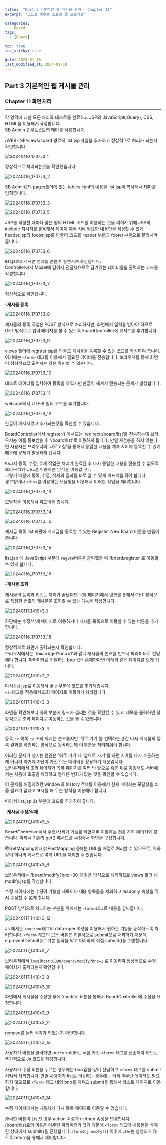 ```yaml
---
title:  "Part 3 기본적인 웹 게시물 관리 - Chapter 11"
excerpt: "코드로 배우는 스프링 웹 프로젝트"

categories:
  - Board
tags:
  - [Board]

toc: true
toc_sticky: true
 
date: 2024-01-18
last_modified_at: 2024-01-18
---
```


## Part 3 기본적인 웹 게시물 관리

### Chapter 11 화면 처리
---

각 영역에 대한 모든 처리와 테스트를 완료하고 JSP와 JavaScript(jQuery), CSS, HTML을 이용해서 작성합니다.  
SB Admin 2 부트스트랩 테마를 사용합니다.

/WEB-INF/views/board 경로에 list.jsp 파일을 추가하고 정상적으로 처리가 되는지 확인합니다.  

![20240116_170753_1](https://github.com/daekyeonghan/daekyeonghan.github.io/assets/117332830/304dd4c6-c5cc-4b4d-8d33-3846a4db7557)  

정상적으로 처리되는것을 확인했습니다.  

![20240116_170753_2](https://github.com/daekyeonghan/daekyeonghan.github.io/assets/117332830/962cf448-5157-40de-8195-4d3b5f4f3a7f)  

SB Admin2의 pages폴더에 있는 tables.html의 내용을 list.jsp에 복사해서 테마를 입혀줍니다.  

![20240116_170753_3](https://github.com/daekyeonghan/daekyeonghan.github.io/assets/117332830/9cfee033-9a93-4bb8-b1c9-1d657163c9de)  

![20240116_170753_5](https://github.com/daekyeonghan/daekyeonghan.github.io/assets/117332830/4dd37ba6-32e4-4c65-abc9-4520d052673c)  

JSP를 작성할 때마다 많은 양의 HTML 코드를 이용하는 것을 피하기 위해 JSP의 include 지시자를 활용해서 페이지 제작 시에 필요한 내용만을 작성할 수 있게 header.jsp와 footer.jsp를 만들어 코드를 header 부분과 footer 부분으로 분리시켜줍니다.  

![20240116_170753_6](https://github.com/daekyeonghan/daekyeonghan.github.io/assets/117332830/168c6012-6260-43e5-ab50-8ffc974d50a3)  

list.jsp에 게시판 형태를 만들어 실행시켜 확인합니다.  
Controller에서 Model에 담아서 전달했으므로 담겨있는 데이터들을 출력하는 코드를 작성합니다.  

![20240116_170753_7](https://github.com/daekyeonghan/daekyeonghan.github.io/assets/117332830/4e8c0988-1d2f-43ea-bd98-c6314194b4a0)  

정상적으로 확인됩니다.  

-**게시물 등록**

![20240116_170753_8](https://github.com/daekyeonghan/daekyeonghan.github.io/assets/117332830/effe5217-2514-4b94-aa00-595a2e1ebc3a)  

게시물의 등록 작업은 POST 방식으로 처리하지만, 화면에서 입력을 받아야 하므로 GET 방식으로 입력 페이지를 볼 수 있도록 BoardController에 메서드를 추가합니다.  

![20240116_170753_9](https://github.com/daekyeonghan/daekyeonghan.github.io/assets/117332830/fd6b2486-1d8c-4638-8f81-935da7f1a442)  

views 폴더에 register.jsp를 만들고 게시물을 등록할 수 있는 코드를 작성하여 줍니다.  
여기에는 `<form>` 태그를 이용해서 필요한 데이터를 전송합니다.  브라우저를 통해 화면이 정상적으로 출력되는 것을 확인할 수 있습니다.  

![20240116_170753_10](https://github.com/daekyeonghan/daekyeonghan.github.io/assets/117332830/93c4ee95-99e5-4021-85fb-f8a592698f74)  

테스트 데이터를 입력하여 등록을 하였지만 한글이 깨져서 전송되는 문제가 발생합니다.  

![20240116_170753_11](https://github.com/daekyeonghan/daekyeonghan.github.io/assets/117332830/107b7b3b-f772-4af2-9ed0-9f1ee065cac7)  

web.xml에서 UTF-8 필터 코드를 추가합니다.  

![20240116_170753_12](https://github.com/daekyeonghan/daekyeonghan.github.io/assets/117332830/733c1155-ef78-41c0-bec0-0fde832563bc)  

한글이 깨지지않고 추가되는것을 확인할 수 있습니다.  

BoardController에서 register() 메서드는 'redirect:/board/list'를 전송하는데 브라우저는 이를 통보받은 후 '/board/list'로 이동하게 됩니다. 만일 재전송을 하지 않는다면 사용자는 브라우저의 '새로고침'을 통해서 동일한 내용을 계속 서버에 등록할 수 있기 때문에 문제가 발생하게 됩니다.  

따라서 등록, 수정, 삭제 작업은 처리가 완료된 후 다시 동일한 내용을 전송할 수 없도록 브라우저의 URL을 이동하는 방식을 이용합니다.  
그렇기 때문에 등록, 수정, 삭제의 결과를 바로 알 수 있게 피드백을 줘야 합니다.  
경고창이나 `<div>`를 이용하는 모달창을 이용해서 이러한 작업을 처리합니다.  

![20240116_170753_13](https://github.com/daekyeonghan/daekyeonghan.github.io/assets/117332830/1683708c-b151-4c0b-be05-8c72393da469)  

모달창을 이용해서 피드백을 줍니다.  

![20240116_170753_14](https://github.com/daekyeonghan/daekyeonghan.github.io/assets/117332830/2938443f-c827-4a3d-a8f2-13a9cec3df94)  


![20240116_170753_16](https://github.com/daekyeonghan/daekyeonghan.github.io/assets/117332830/569ad702-02de-496d-adc1-6279b27c02b9)  

게시글 목록 list 화면에 게시글을 등록할 수 있는 Register New Board 버튼을 만들어줍니다.  

![20240116_170753_15](https://github.com/daekyeonghan/daekyeonghan.github.io/assets/117332830/8428edc7-04ae-4b27-9bd8-ba4494fba977)  

list.jsp 에 JavaScript 부분에 `regBtn`버튼을 클릭했을 때 /board/register 로 이동할 수 있게 합니다.  

![20240116_170753_19](https://github.com/daekyeonghan/daekyeonghan.github.io/assets/117332830/b4bcbbf0-d3e8-403c-9926-348ece2c5451)  

-**게시물 조회**

게시물의 등록과 리스트 처리가 끝났다면 목록 페이지에서 링크를 통해서 GET 방식으로 특정한 번호의 게시물을 조회할 수 있는 기능을 작성합니다.  

![20240117_141043_1](https://github.com/daekyeonghan/daekyeonghan.github.io/assets/117332830/a23f15fe-e6d6-4655-9e26-3010cfaca1af)  

하단에는 수정/삭제 페이지로 이동하거나 게시물 목록으로 이동할 수 있는 버튼을 추가합니다.  

![20240116_170753_18](https://github.com/daekyeonghan/daekyeonghan.github.io/assets/117332830/e46ef465-e8d3-4621-a8f3-da523316aa87)  

정상적으로 화면에 출력되는지 확인합니다.  
브라우저에서는 '/board/get?bno=1'과 같이 게시물의 번호를 반드시 파라미터로 전달해야 합니다. 파라미터로 전달하는 bno 값이 존재한다면 아래와 같은 페이지를 보게 됩니다.  

![20240117_141043_2](https://github.com/daekyeonghan/daekyeonghan.github.io/assets/117332830/8107fd07-2780-489a-9456-c3e95ae65a0d)  

다시 list.jsp로 이동해서 title 부분에 코드를 추가해줍니다.  
`<a>`태그를 적용해서 조회 페이지로 이동하게 처리합니다.  

![20240117_141043_3](https://github.com/daekyeonghan/daekyeonghan.github.io/assets/117332830/fadb3b46-6be4-4cf6-a0f7-02a1c31e62fd)  

화면을 확인해보니 제목 부분에 링크가 걸리는 것을 확인할 수 있고, 제목을 클릭하면 정상적으로 조회 페이지로 이동하는 것을 볼 수 있습니다.

![20240117_141043_4](https://github.com/daekyeonghan/daekyeonghan.github.io/assets/117332830/090a220a-2f19-4806-bddf-cf93d5160b5d)  

등록 -> 목록 -> 조회 까지는 순조롭지만 '뒤로 가기'를 선택하는 순간 다시 게시물의 등록 결과를 확인하는 방식으로 동작하는데 이 부분을 처리해줘야 합니다.  

이러한 문제가 생기는 원인은 '뒤로 가기'나 '앞으로 가기'를 하면 서버를 다시 호출하는게 아니라 과거에 자신이 가진 모든 데이터를 활용하기 때문입니다.  
브라우저에서 조회 페이지와 목록 페이지를 여러 번 앞으로 혹은 뒤로 이동해도 서버에서는 처음에 호출을 제외하고 별다른 변화가 없는 것을 확인할 수 있습니다.  

이 문제를 해결하려면 window의 history 객체를 이용해서 현재 페이지는 모달창을 띄울 필요가 없다고 표시를 해 두는 방식을 이용해야 합니다. 

따라서 list.jsp Js 부분에 코드를 추가하여 줍니다.  

-**게시글 수정/삭제**

![20240117_141043_5](https://github.com/daekyeonghan/daekyeonghan.github.io/assets/117332830/0027a13b-33a3-4b21-8ddd-9fdd147fa69e)  

BoardController 에서 수정/삭제가 가능한 화면으로 이동하는 것은 조회 페이지와 같습니다.  따라서 기존의 get() 메서드를 수정해서 화면을 구성합니다.  

@GetMapping이나 @PostMapping 등에는 URL을 배열로 처리할 수 있으므로, 위와 같이 하나의 메서드로 여러 URL을 처리할 수 있습니다.  

![20240117_141043_6](https://github.com/daekyeonghan/daekyeonghan.github.io/assets/117332830/b3661fa4-2c8c-43db-8061-a171376f68cd)  

브라우저에는 /board/modify?bno=30 과 같은 방식으로 처리하므로 views 폴더 내 modify.jsp를 작성합니다.  

수정 페이지에는 수정이 가능한 제목이나 내용 항목들을 제외하고 readonly 속성을 줘서 수정할 수 없게 합니다.  

POST 방식으로 처리하는 부분을 위해서는 `<form>`태그로 내용을 감싸줍니다.  

![20240117_141043_12](https://github.com/daekyeonghan/daekyeonghan.github.io/assets/117332830/13ae4e0b-37a1-46ec-939c-a0ebfe2ff671)  

Js 에서는 `<button>`태그의 data-oper 속성을 이용해서 원하는 기능을 동작하도록 처리합니다. `<form>` 태그의 모든 버튼은 기본적으로 submit으로 처리하기 때문에 e.preventDefault()로 기본 동작을 막고 마지막에 직접 submit()을 수행합니다.  

![20240117_141043_7](https://github.com/daekyeonghan/daekyeonghan.github.io/assets/117332830/726c6208-96eb-4a37-be14-ae78719f8f67)  

브라우저에서 `localhost:8080/board/modify?bno=1` 로 이동하여 정상적으로 수정 페이지가 출력되는지 확인합니다.  

![20240117_141043_8](https://github.com/daekyeonghan/daekyeonghan.github.io/assets/117332830/a77c3118-4110-4184-bcb8-21b71bc554fc)  

![20240117_141043_10](https://github.com/daekyeonghan/daekyeonghan.github.io/assets/117332830/6c58d4cb-347f-4ff0-bbd9-01f7f9268ee1)  

화면에서 게시물을 수정한 후에 'modify' 버튼을 통해서 BoardController에 수정을 요청합니다.   

![20240117_141043_9](https://github.com/daekyeonghan/daekyeonghan.github.io/assets/117332830/499f2d71-d6cb-4e0b-bf11-d7cc1ff32fb6)  

![20240117_141043_11](https://github.com/daekyeonghan/daekyeonghan.github.io/assets/117332830/4830af87-281c-4bfc-9abb-7b59f033ca35)  

remove를 눌러 삭제가 되었는지 확인합니다.  

![20240117_141043_13](https://github.com/daekyeonghan/daekyeonghan.github.io/assets/117332830/2c1bdb81-7fa1-4ab3-a418-b4a1fa37e15b)  

사용자가 버튼을 클릭하면 oerForm이라는 id를 가진 `<form>` 태그를 전송해야 하므로 추가적으로 Js 코드를 작성합니다.  

사용자가 수정 버튼을 누르는 경우에는 bno 값을 같이 전달하고 `<form>` 태그를 submit 시켜서 처리합니다. 만일 사용자가 list로 이동하는 경우에는 아직 아무런 데이터도 필요하지 않으므로 `<form>` 태그 내의 bno를 지우고 submit을 통해서 리스트 페이지로 이동합니다.  

![20240117_141043_14](https://github.com/daekyeonghan/daekyeonghan.github.io/assets/117332830/c6a744f1-f67d-4e01-98a3-dfacd0cd7104)

수정 페이지에서는 사용자가 다시 목록 페이지로 이동할 수 있습니다.  

클릭한 버튼이 List인 경우 action 속성과 method 속성을 변경합니다.  
/board/list로의 이동은 아무런 파라미터가 없기 때문에 `<form>` 태그의 내용들을 삭제한 상태에서 submit()을 진행합니다. (`formObj.empty()`) 이후에 코드는 실행되지 않도록 return을 통해서 제어합니다.  